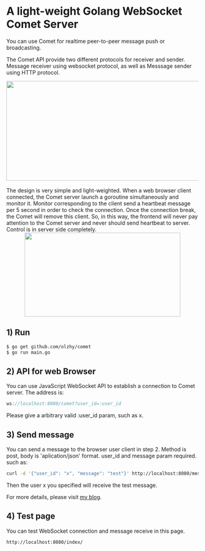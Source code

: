 # A light-weight Golang WebSocket Comet Server

You can use Comet for realtime peer-to-peer message push or broadcasting.

The Comet API provide two different protocols for receiver and sender.
Message receiver using websocket protocol, as well as Messsage sender using HTTP protocol. 
<div align=center><img width="664" height="261" src="https://github.com/olzhy/comet/blob/master/comet-api.png"/></div><br/>
The design is very simple and light-weighted.
When a web browser client connected, the Comet server launch a goroutine simultaneously and monitor it.
Monitor corresponding to the client send a heartbeat message per 5 second in order to check the connection. Once the connection break, the Comet will remove this client.
So, in this way, the frontend will never pay attention to the Comet server and never should send heartbeat to server.
Control is in server side completely.
<div align=center><img width="408" height="220" src="https://github.com/olzhy/comet/blob/master/comet-heartbeat.png"/></div>

## 1) Run 
```Bash
$ go get github.com/olzhy/comet
$ go run main.go
```

## 2) API for web Browser
You can use JavaScript WebSocket API to establish a connection to Comet server.
The address is:
```JavaScript
ws://localhost:8080/comet?user_id=:user_id
```
Please give a arbitrary valid :user_id param, such as x.

## 3) Send message
You can send a message to the browser user client in step 2.
Method is post, body is 'aplication/json' format.
user_id and message param required.
such as:
```Bash
curl -d '{"user_id": "x", "message": "test"}' http://localhost:8080/messages
```
Then the user x you specified will receive the test message.

For more details, please visit [my blog](https://leileiluoluo.com/posts/golang-websocket-combine-consistent-hashing.html).

## 4) Test page
You can test WebSocket connection and message receive in this page. 
```
http://localhost:8080/index/
```
